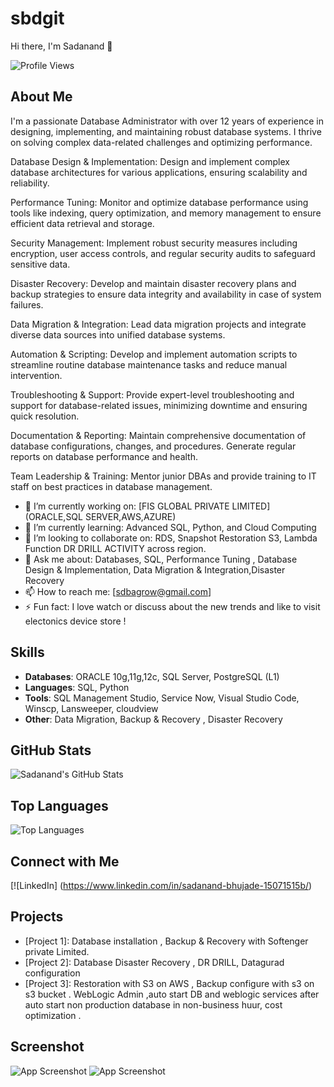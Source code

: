 # sbdgit
Hi there, I'm Sadanand 👋

![Profile Views](https://komarev.com/ghpvc/?username=your-github-username&color=blue)

## About Me
I'm a passionate Database Administrator with over 12 years of experience in designing, implementing, and maintaining robust database systems. I thrive on solving complex data-related challenges and optimizing performance.

Database Design & Implementation: Design and implement complex database architectures for various applications, ensuring scalability and reliability.

Performance Tuning: Monitor and optimize database performance using tools like indexing, query optimization, and memory management to ensure efficient data retrieval and storage.

Security Management: Implement robust security measures including encryption, user access controls, and regular security audits to safeguard sensitive data.

Disaster Recovery: Develop and maintain disaster recovery plans and backup strategies to ensure data integrity and availability in case of system failures.

Data Migration & Integration: Lead data migration projects and integrate diverse data sources into unified database systems.

Automation & Scripting: Develop and implement automation scripts to streamline routine database maintenance tasks and reduce manual intervention.

Troubleshooting & Support: Provide expert-level troubleshooting and support for database-related issues, minimizing downtime and ensuring quick resolution.

Documentation & Reporting: Maintain comprehensive documentation of database configurations, changes, and procedures. Generate regular reports on database performance and health.

Team Leadership & Training: Mentor junior DBAs and provide training to IT staff on best practices in database management.

- 🔭 I’m currently working on: [FIS GLOBAL PRIVATE LIMITED] (ORACLE,SQL SERVER,AWS,AZURE)
- 🌱 I’m currently learning: Advanced SQL, Python, and Cloud Computing
- 👯 I’m looking to collaborate on: RDS, Snapshot Restoration S3, Lambda Function DR DRILL ACTIVITY across region. 
- 💬 Ask me about: Databases, SQL, Performance Tuning , Database Design & Implementation, Data Migration & Integration,Disaster Recovery
- 📫 How to reach me: [sdbagrow@gmail.com]
- ⚡ Fun fact: I love watch or discuss about the  new trends and like to visit electonics device store !

## Skills
- **Databases**: ORACLE 10g,11g,12c, SQL Server, PostgreSQL (L1)
- **Languages**: SQL, Python
- **Tools**: SQL Management Studio, Service Now, Visual Studio Code, Winscp, Lansweeper, cloudview 
- **Other**: Data Migration, Backup & Recovery , Disaster Recovery

## GitHub Stats
![Sadanand's GitHub Stats](https://github-readme-stats.vercel.app/api?username=sdbgit&show_icons=true&theme=radical)

## Top Languages
![Top Languages](https://github-readme-stats.vercel.app/api/top-langs/?username=sdbgit&layout=compact&theme=radical)

## Connect with Me
[![LinkedIn] (https://www.linkedin.com/in/sadanand-bhujade-15071515b/)

## Projects
- [Project 1]: Database installation , Backup & Recovery with Softenger private Limited.
- [Project 2]: Database Disaster Recovery , DR DRILL, Datagurad configuration 
- [Project 3]: Restoration with S3 on AWS , Backup configure with s3 on s3 bucket . WebLogic Admin ,auto start DB and weblogic services after auto start non production database in non-business huur, cost optimization .

 ## Screenshot 
![App Screenshot](https://github.com/sadanand/my-project/blob/main/screenshot.png)
![App Screenshot](https://github.com/sadanand/https://drive.google.com/file/d/1BiQF3xib8xp3mIs-FVSdxJQc7Q9wZy7s/view?usp=drive_link)

